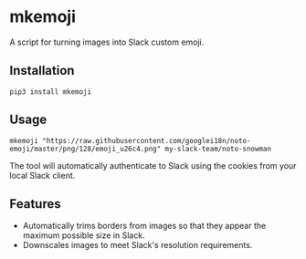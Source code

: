 # mkemoji
A script for turning images into Slack custom emoji.

## Installation
```
pip3 install mkemoji
```

## Usage
```
mkemoji "https://raw.githubusercontent.com/googlei18n/noto-emoji/master/png/128/emoji_u26c4.png" my-slack-team/noto-snowman
```

The tool will automatically authenticate to Slack using the cookies from your local Slack client.

## Features
* Automatically trims borders from images so that they appear the maximum possible size in Slack.
* Downscales images to meet Slack's resolution requirements.
